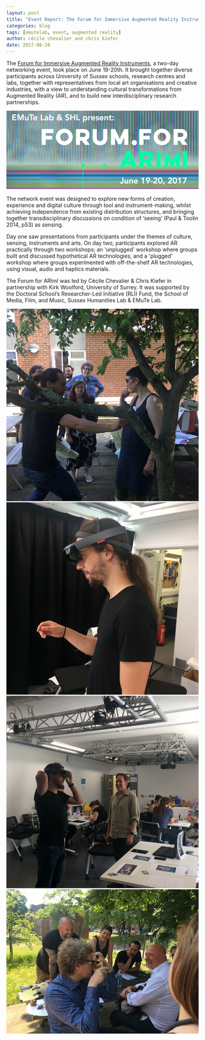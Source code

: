 ```yaml
---
layout: post
title: "Event Report: The Forum for Immersive Augmented Reality Instruments"
categories: blog
tags: [emutelab, event, augmented reality]
author: cécile chevalier and chris kiefer
date: 2017-06-28
---
```



The <a href="https://forumarimi.wixsite.com/arimi">Forum for Immersive Augmented Reality Instruments</a>, a two-day networking event, took place on June 19-20th. It brought together diverse participants across University of Sussex schools, research centres and labs, together with representatives from local art organisations and creative industries, with a view to understanding cultural transformations from Augmented Reality (AR), and to build new interdisciplinary research partnerships.

![ARImI Header](/img/arimiheader.png)


The network event was designed to explore new forms of creation, experience and digital culture through tool and instrument-making, whilst achieving independence from existing distribution structures, and bringing together transdisciplinary discussions on condition of ‘seeing’ (Paul & Toolin 2014, p53) as sensing.

Day one saw presentations from participants under the themes of culture, sensing, instruments and arts.  On day two, participants explored AR practically through two workshops; an 'unplugged' workshop where groups built and discussed hypothetical AR technologies, and a 'plugged' workshop where groups experimented with off-the-shelf AR technologies, using visual, audio and haptics materials.

The Forum for ARImI was led by Cécile Chevalier & Chris Kiefer in partnership with Kirk Woolford, University of Surrey. It was supported by the Doctoral School’s Researcher-Led Initiative (RLI) Fund,  the School of Media, Film, and Music, Sussex Humanities Lab & EMuTe Lab.




![ARImI Unplugged](/img/arimi1.JPG)
![ARImI Plugged](/img/arimi2.JPG)
![ARImI Plugged](/img/arimi3.JPG)
![ARImI Unplugged](/img/arimi4.JPG)
